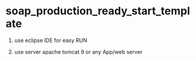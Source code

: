 # soap_production_ready_start_template

1. use eclipse IDE for easy RUN

2. use server apache tomcat 9 or any App/web server 